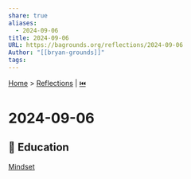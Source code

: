```yaml
---  
share: true  
aliases:  
  - 2024-09-06  
title: 2024-09-06  
URL: https://bagrounds.org/reflections/2024-09-06  
Author: "[[bryan-grounds]]"  
tags:   
---  
```

[Home](../index.md) > [Reflections](./index.md) | [⏮️](./2024-09-04.md)  
# 2024-09-06  
## 🧠 Education  
[Mindset](../books/Mindset.md)  
